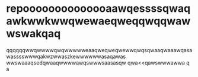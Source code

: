 # repoooooooooooooaawqessssqwaqawkwwkwwqwewaeqweqqwqqwawwswakqaq
qqqqqqwwqwwwwqwqwwwwweaaqweqweqwewwqwqsqwaaqwaaawqasawasssswwwqakwzwwaszkewwwwwwasaqawas
wwswaaaqsedqwaaqwwwwawqswwwsaasasqw
qwa<<qawswwwawwa
q
a
